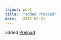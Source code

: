 ```yaml
---
layout: post
title:  "added Preload"
date:   2015-07-21
---
```


added [Preload](http://www.w3.org/TR/preload/)

